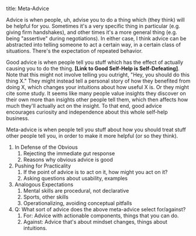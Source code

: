 title: Meta-Advice

Advice is when people, uh, advise you to do a thing which (they think) will be helpful for you. Sometimes it's a very specific thing in particular (e.g. giving firm handshakes), and other times it's a more general thing (e.g. being "assertive" during negotiations). In either case, I think advice can be abstracted into telling someone to act a certain way, in a certain class of situations. There's the expectation of repeated behavior.

Good advice is when people tell you stuff which has the effect of actually causing you to do the thing. **[Link to Good Self-Help is Self-Defeating]**. Note that this might not involve telling you outright, "Hey, you should do this thing X." They might instead tell a personal story of how they benefited from doing X, which changes your intuitions about how useful X is. Or they might cite some study. It seems like many people value insights they discover on their own more than insights other people tell them, which then affects how much they'll actually act on the insight. To that end, good advice encourages curiosity and independence about this whole self-help business.

Meta-advice is when people tell you stuff about how you should treat stuff other people tell you, in order to make it more helpful (or so they think). 



1. In Defense of the Obvious
	1. Rejecting the immediate gut response
	2. Reasons why obvious advice is good
2. Pushing for Practicality
	1. If the point of advice is to act on it, how might you act on it?
	2. Asking questions about usability, examples
3. Analogous Expectations
	1. Mental skills are procedural, not declarative
	2. Sports, other skills
	3. Operationalizing, avoiding conceptual pitfalls
4. Q: What sort of advice does the above meta-advice select for/against?
	1. For: Advice with actionable components, things that you can do.
	2. Against: Advice that's about mindset changes, things about intuitions.